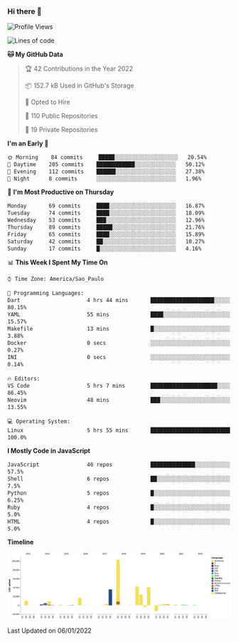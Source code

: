 ### Hi there 👋

<!--START_SECTION:waka-->
![Profile Views](http://img.shields.io/badge/Profile%20Views-3-blue)

![Lines of code](https://img.shields.io/badge/From%20Hello%20World%20I%27ve%20Written-293%20Thousand%20lines%20of%20code-blue)

**🐱 My GitHub Data** 

> 🏆 42 Contributions in the Year 2022
 > 
> 📦 152.7 kB Used in GitHub's Storage 
 > 
> 💼 Opted to Hire
 > 
> 📜 110 Public Repositories 
 > 
> 🔑 19 Private Repositories  
 > 
**I'm an Early 🐤** 

```text
🌞 Morning    84 commits     █████░░░░░░░░░░░░░░░░░░░░   20.54% 
🌆 Daytime    205 commits    ████████████░░░░░░░░░░░░░   50.12% 
🌃 Evening    112 commits    ██████░░░░░░░░░░░░░░░░░░░   27.38% 
🌙 Night      8 commits      ░░░░░░░░░░░░░░░░░░░░░░░░░   1.96%

```
📅 **I'm Most Productive on Thursday** 

```text
Monday       69 commits     ████░░░░░░░░░░░░░░░░░░░░░   16.87% 
Tuesday      74 commits     ████░░░░░░░░░░░░░░░░░░░░░   18.09% 
Wednesday    53 commits     ███░░░░░░░░░░░░░░░░░░░░░░   12.96% 
Thursday     89 commits     █████░░░░░░░░░░░░░░░░░░░░   21.76% 
Friday       65 commits     ████░░░░░░░░░░░░░░░░░░░░░   15.89% 
Saturday     42 commits     ██░░░░░░░░░░░░░░░░░░░░░░░   10.27% 
Sunday       17 commits     █░░░░░░░░░░░░░░░░░░░░░░░░   4.16%

```


📊 **This Week I Spent My Time On** 

```text
⌚︎ Time Zone: America/Sao_Paulo

💬 Programming Languages: 
Dart                     4 hrs 44 mins       ████████████████████░░░░░   80.15% 
YAML                     55 mins             ████░░░░░░░░░░░░░░░░░░░░░   15.57% 
Makefile                 13 mins             █░░░░░░░░░░░░░░░░░░░░░░░░   3.88% 
Docker                   0 secs              ░░░░░░░░░░░░░░░░░░░░░░░░░   0.27% 
INI                      0 secs              ░░░░░░░░░░░░░░░░░░░░░░░░░   0.14%

🔥 Editors: 
VS Code                  5 hrs 7 mins        █████████████████████░░░░   86.45% 
Neovim                   48 mins             ███░░░░░░░░░░░░░░░░░░░░░░   13.55%

💻 Operating System: 
Linux                    5 hrs 55 mins       █████████████████████████   100.0%

```

**I Mostly Code in JavaScript** 

```text
JavaScript               46 repos            ██████████████░░░░░░░░░░░   57.5% 
Shell                    6 repos             ██░░░░░░░░░░░░░░░░░░░░░░░   7.5% 
Python                   5 repos             █░░░░░░░░░░░░░░░░░░░░░░░░   6.25% 
Ruby                     4 repos             █░░░░░░░░░░░░░░░░░░░░░░░░   5.0% 
HTML                     4 repos             █░░░░░░░░░░░░░░░░░░░░░░░░   5.0%

```


**Timeline**

![Chart not found](https://raw.githubusercontent.com/jampow/jampow/master/charts/bar_graph.png) 


 Last Updated on 06/01/2022
<!--END_SECTION:waka-->
